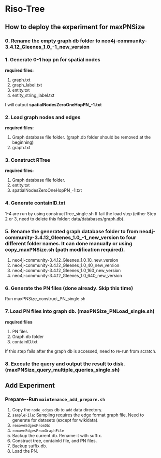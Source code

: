 # Riso-Tree

## How to deploy the experiment for maxPNSize

### 0. Rename the empty graph db folder to neo4j-community-3.4.12_Gleenes_1.0_-1_new_version

### 1. Generate 0-1 hop pn for spatial nodes
**required files:**

1. graph.txt
2. graph_label.txt
3. entity.txt
4. entity_string_label.txt

I will output **spatialNodesZeroOneHopPN_-1.txt**

### 2. Load graph nodes and edges
**required files:**

1. Graph database file folder. (graph.db folder should be removed at the beginning)
2. graph.txt

### 3. Construct RTree
**required files:**

1. Graph database file folder.
2. entity.txt
3. spatialNodesZeroOneHopPN_-1.txt

### 4. Generate containID.txt

1-4 are run by using constructTree_single.sh
If fail the load step (either Step 2 or 3, need to delete this folder: data/databases/graph.db).

### 5. Rename the generated graph database folder to from neo4j-community-3.4.12_Gleenes_1.0_-1_new_version to four different folder names. It can done manually or using copy_maxPNSize.sh (path modification required).
1. neo4j-community-3.4.12_Gleenes_1.0_10_new_version
2. neo4j-community-3.4.12_Gleenes_1.0_40_new_version
3. neo4j-community-3.4.12_Gleenes_1.0_160_new_version
4. neo4j-community-3.4.12_Gleenes_1.0_640_new_version


### 6. Generate the PN files (done already. Skip this time)
Run maxPNSize_construct_PN_single.sh

### 7. Load PN files into graph db. (maxPNSize_PNLoad_single.sh)
**required files**

1. PN files
2. Graph db folder
3. containID.txt

If this step fails after the graph db is accessed, need to re-run from scratch.

### 8. Execute the query and output the result to disk. (maxPNSize_query_multiple_queries_single.sh)

## Add Experiment
### Prepare--Run `maintenance_add_prepare.sh` 
1. Copy the `node_edges` db to `add` data directory.
2. `sampleFile`: Sampling requires the edge format graph file. Need to generate for datasets (except for wikidata).
3. `removeEdgesFromDb`: 
4. `removeEdgesFromGraphFile`
5. Backup the current db. Rename it with suffix.
6. Construct tree, containId file, and PN files.
7. Backup suffix db.
8. Load the PN.
